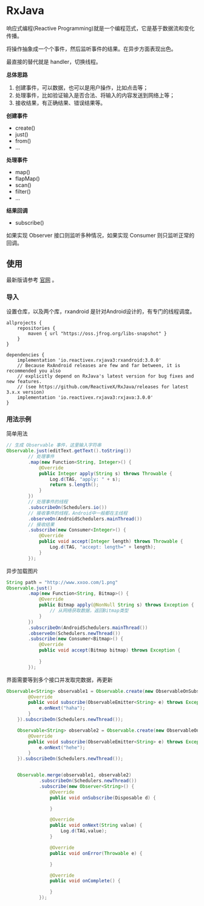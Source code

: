 # RxJava

响应式编程(Reactive Programming)就是一个编程范式，它是基于数据流和变化传播。

将操作抽象成一个个事件，然后监听事件的结果。在异步方面表现出色。

最直接的替代就是 handler，切换线程。

**总体思路**

1. 创建事件，可以数据，也可以是用户操作，比如点击等；
2. 处理事件，比如验证输入是否合法、将输入的内容发送到网络上等；
3. 接收结果，有正确结果、错误结果等。

**创建事件**

- create() 
- just()
- from()
- ...

**处理事件**

- map()
- flapMap()
- scan()
- filter()
- ...

**结果回调**

- subscribe()

如果实现 Observer 接口则监听多种情况，如果实现 Consumer 则只监听正常的回调。

## 使用

最新版请参考 [官网](https://github.com/ReactiveX/RxAndroid) 。

### 导入

设置仓库，以及两个库，rxandroid 是针对Android设计的，有专门的线程调度。

```
allprojects {
    repositories {
        maven { url "https://oss.jfrog.org/libs-snapshot" }
    }
}

dependencies {
    implementation 'io.reactivex.rxjava3:rxandroid:3.0.0'
    // Because RxAndroid releases are few and far between, it is recommended you also
    // explicitly depend on RxJava's latest version for bug fixes and new features.
    // (see https://github.com/ReactiveX/RxJava/releases for latest 3.x.x version)
    implementation 'io.reactivex.rxjava3:rxjava:3.0.0'
}
```

### 用法示例

简单用法

```java
// 生成 Observable 事件，这里输入字符串
Observable.just(editText.getText().toString())
        // 处理事件
        .map(new Function<String, Integer>() {
            @Override
            public Integer apply(String s) throws Throwable {
                Log.d(TAG, "apply: " + s);
                return s.length();
            }
        })
        // 处理事件的线程
        .subscribeOn(Schedulers.io())
        // 接收事件的线程，Android中一般都在主线程
        .observeOn(AndroidSchedulers.mainThread())
        // 接收结果
        .subscribe(new Consumer<Integer>() {
            @Override
            public void accept(Integer length) throws Throwable {
                Log.d(TAG, "accept: length=" + length);
            }
        });
```

异步加载图片

```java
String path = "http://www.xxoo.com/1.png"
Observable.just()
        .map(new Function<String, Bitmap>() {
            @Override
            public Bitmap apply(@NonNull String s) throws Exception {
                // 从网络获取数据，返回Bitmap类型
            }
        })
        .subscribeOn(AndroidSchedulers.mainThread())
        .observeOn(Schedulers.newThread())
        .subscribe(new Consumer<Bitmap>() {
            @Override
            public void accept(Bitmap bitmap) throws Exception {
                
            }
        });
```

界面需要等到多个接口并发取完数据，再更新

```java
Observable<String> observable1 = Observable.create(new ObservableOnSubscribe<String>() {
        @Override
        public void subscribe(ObservableEmitter<String> e) throws Exception {
            e.onNext("haha");
        }
    }).subscribeOn(Schedulers.newThread());

    Observable<String> observable2 = Observable.create(new ObservableOnSubscribe<String>() {
        @Override
        public void subscribe(ObservableEmitter<String> e) throws Exception {
            e.onNext("hehe");
        }
    }).subscribeOn(Schedulers.newThread());


    Observable.merge(observable1, observable2)
            .subscribeOn(Schedulers.newThread())
            .subscribe(new Observer<String>() {
                @Override
                public void onSubscribe(Disposable d) {

                }

                @Override
                public void onNext(String value) {
                    Log.d(TAG,value);
                }

                @Override
                public void onError(Throwable e) {

                }

                @Override
                public void onComplete() {

                }
            });
```